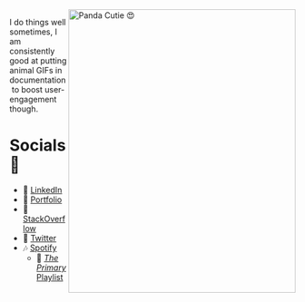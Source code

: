 <img align="right" src="https://raw.githubusercontent.com/c1m50c/c1m50c/main/panda.gif" width="400" height="500" alt="Panda Cutie 😍">

I do things well sometimes, I am consistently good at putting animal GIFs in documentation&nbsp;to boost user-engagement though.

# **Socials 🤳**

- 💼 [LinkedIn](https://www.linkedin.com/in/pere-wells/)
- 📁 [Portfolio](https://c1m50c.github.io/portfolio)
- 🥞 [StackOverflow](https://stackoverflow.com/users/17452730/c1m50c)
- 🐤 [Twitter](https://twitter.com/c1m50c)
- 🎶 [Spotify](https://open.spotify.com/user/cimsoc?si=b515e89e35bd4bed)
    - 📌 [_The Primary_ Playlist](https://open.spotify.com/playlist/3k67qmXwh5OTP18e8BdtPI?si=bce6c430c8b64d14)
